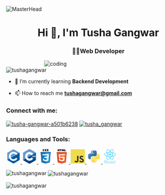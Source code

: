 ![MasterHead](https://camo.githubusercontent.com/5e3babfce4609dcd669a8f2a6d37b47c85486729942c57c5afbfc715f0b5dff7/68747470733a2f2f7777772e6469676974616c736f6c7574696f6e73657276696365732e636f6d2f696d672f73657276696365732f776562253230646576656c6f706d656e742e676966)
<h1 align="center">Hi 👋, I'm Tusha Gangwar</h1>
<h3 align="center">👩‍💻Web Developer</h3>
<img align="right" alt="coding" width="400" src="https://ilegra.com/wp-content/uploads/2021/05/imagem-2.gif">

<p align="left"> <img src="https://komarev.com/ghpvc/?username=tushagangwar&label=Profile%20views&color=0e75b6&style=flat" alt="tushagangwar" /> </p>

- 🌱 I’m currently learning **Backend Development**

- 📫 How to reach me **tushagangwar@gmail.com**

<h3 align="left">Connect with me:</h3>
<p align="left">
<a href="https://linkedin.com/in/tusha-gangwar-a501b6238" target="blank"><img align="center" src="https://raw.githubusercontent.com/rahuldkjain/github-profile-readme-generator/master/src/images/icons/Social/linked-in-alt.svg" alt="tusha-gangwar-a501b6238" height="30" width="40" /></a>
<a href="https://instagram.com/tusha_gangwar" target="blank"><img align="center" src="https://raw.githubusercontent.com/rahuldkjain/github-profile-readme-generator/master/src/images/icons/Social/instagram.svg" alt="tusha_gangwar" height="30" width="40" /></a>
</p>

<h3 align="left">Languages and Tools:</h3>
<p align="left"> <a href="https://www.cprogramming.com/" target="_blank" rel="noreferrer"> <img src="https://raw.githubusercontent.com/devicons/devicon/master/icons/c/c-original.svg" alt="c" width="40" height="40"/> </a> <a href="https://www.w3schools.com/cpp/" target="_blank" rel="noreferrer"> <img src="https://raw.githubusercontent.com/devicons/devicon/master/icons/cplusplus/cplusplus-original.svg" alt="cplusplus" width="40" height="40"/> </a> <a href="https://www.w3schools.com/css/" target="_blank" rel="noreferrer"> <img src="https://raw.githubusercontent.com/devicons/devicon/master/icons/css3/css3-original-wordmark.svg" alt="css3" width="40" height="40"/> </a> <a href="https://www.w3.org/html/" target="_blank" rel="noreferrer"> <img src="https://raw.githubusercontent.com/devicons/devicon/master/icons/html5/html5-original-wordmark.svg" alt="html5" width="40" height="40"/> </a> <a href="https://developer.mozilla.org/en-US/docs/Web/JavaScript" target="_blank" rel="noreferrer"> <img src="https://raw.githubusercontent.com/devicons/devicon/master/icons/javascript/javascript-original.svg" alt="javascript" width="40" height="40"/> </a> <a href="https://www.python.org" target="_blank" rel="noreferrer"> <img src="https://raw.githubusercontent.com/devicons/devicon/master/icons/python/python-original.svg" alt="python" width="40" height="40"/> </a> <a href="https://reactjs.org/" target="_blank" rel="noreferrer"> <img src="https://raw.githubusercontent.com/devicons/devicon/master/icons/react/react-original-wordmark.svg" alt="react" width="40" height="40"/> </a> </p>

<p><img align="left" src="https://github-readme-stats.vercel.app/api/top-langs?username=tushagangwar&show_icons=true&locale=en&layout=compact" alt="tushagangwar" /></p>

<p>&nbsp;<img align="center" src="https://github-readme-stats.vercel.app/api?username=tushagangwar&show_icons=true&locale=en" alt="tushagangwar" /></p>

<p><img align="center" src="https://github-readme-streak-stats.herokuapp.com/?user=tushagangwar&" alt="tushagangwar" /></p>



